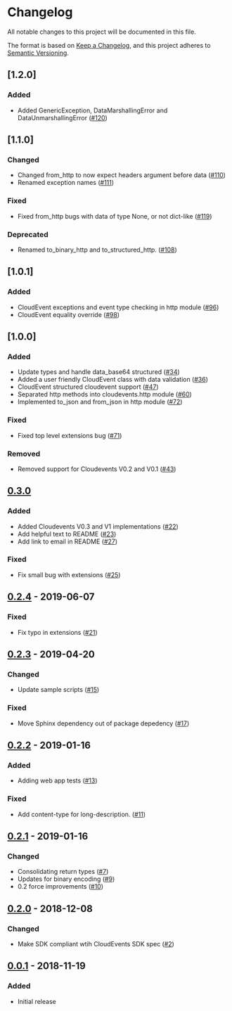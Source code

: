 # Changelog
All notable changes to this project will be documented in this file.

The format is based on [Keep a Changelog](https://keepachangelog.com/en/1.0.0/),
and this project adheres to [Semantic Versioning](https://semver.org/spec/v2.0.0.html).

## [1.2.0]
### Added
- Added GenericException, DataMarshallingError and DataUnmarshallingError ([#120])

## [1.1.0]
### Changed
- Changed from_http to now expect headers argument before data ([#110])
- Renamed exception names ([#111])

### Fixed
- Fixed from_http bugs with data of type None, or not dict-like ([#119])

### Deprecated
- Renamed to_binary_http and to_structured_http. ([#108])

## [1.0.1]
### Added
- CloudEvent exceptions and event type checking in http module ([#96])
- CloudEvent equality override ([#98])

## [1.0.0]
### Added
- Update types and handle data_base64 structured ([#34])
- Added a user friendly CloudEvent class with data validation ([#36])
- CloudEvent structured cloudevent support ([#47])
- Separated http methods into cloudevents.http module ([#60])
- Implemented to_json and from_json in http module ([#72])

### Fixed
- Fixed top level extensions bug ([#71])

### Removed
- Removed support for Cloudevents V0.2 and V0.1 ([#43])

## [0.3.0]
### Added
- Added Cloudevents V0.3 and V1 implementations ([#22])
- Add helpful text to README ([#23])
- Add link to email in README ([#27])

### Fixed
- Fix small bug with extensions ([#25])

## [0.2.4] - 2019-06-07
### Fixed
- Fix typo in extensions ([#21])

## [0.2.3] - 2019-04-20
### Changed
- Update sample scripts ([#15])

### Fixed
- Move Sphinx dependency out of package depedency ([#17])

## [0.2.2] - 2019-01-16
### Added
- Adding web app tests ([#13])

### Fixed
- Add content-type for long-description. ([#11])

## [0.2.1] - 2019-01-16
### Changed
- Consolidating return types ([#7])
- Updates for binary encoding ([#9])
- 0.2 force improvements ([#10])

## [0.2.0] - 2018-12-08
### Changed
- Make SDK compliant wtih CloudEvents SDK spec ([#2])

## [0.0.1] - 2018-11-19
### Added
- Initial release

[0.3.0]: https://github.com/cloudevents/sdk-python/compare/0.2.4...HEAD
[0.2.4]: https://github.com/cloudevents/sdk-python/compare/0.2.3...0.2.4
[0.2.3]: https://github.com/cloudevents/sdk-python/compare/0.2.2...0.2.3
[0.2.2]: https://github.com/cloudevents/sdk-python/compare/0.2.1...0.2.2
[0.2.1]: https://github.com/cloudevents/sdk-python/compare/0.2.0...0.2.1
[0.2.0]: https://github.com/cloudevents/sdk-python/compare/0.0.1...0.2.0
[0.0.1]: https://github.com/cloudevents/sdk-python/releases/tag/0.0.1

[#2]: https://github.com/cloudevents/sdk-python/pull/2
[#7]: https://github.com/cloudevents/sdk-python/pull/7
[#9]: https://github.com/cloudevents/sdk-python/pull/9
[#10]: https://github.com/cloudevents/sdk-python/pull/10
[#11]: https://github.com/cloudevents/sdk-python/pull/11
[#13]: https://github.com/cloudevents/sdk-python/pull/13
[#15]: https://github.com/cloudevents/sdk-python/pull/15
[#17]: https://github.com/cloudevents/sdk-python/pull/17
[#21]: https://github.com/cloudevents/sdk-python/pull/21
[#22]: https://github.com/cloudevents/sdk-python/pull/22
[#23]: https://github.com/cloudevents/sdk-python/pull/23
[#25]: https://github.com/cloudevents/sdk-python/pull/25
[#27]: https://github.com/cloudevents/sdk-python/pull/27
[#34]: https://github.com/cloudevents/sdk-python/pull/34
[#36]: https://github.com/cloudevents/sdk-python/pull/36
[#43]: https://github.com/cloudevents/sdk-python/pull/43
[#47]: https://github.com/cloudevents/sdk-python/pull/47
[#60]: https://github.com/cloudevents/sdk-python/pull/60
[#71]: https://github.com/cloudevents/sdk-python/pull/71
[#72]: https://github.com/cloudevents/sdk-python/pull/72
[#96]: https://github.com/cloudevents/sdk-python/pull/96
[#98]: https://github.com/cloudevents/sdk-python/pull/98
[#108]: https://github.com/cloudevents/sdk-python/pull/108
[#110]: https://github.com/cloudevents/sdk-python/pull/110
[#111]: https://github.com/cloudevents/sdk-python/pull/111
[#119]: https://github.com/cloudevents/sdk-python/pull/119
[#120]: https://github.com/cloudevents/sdk-python/pull/120